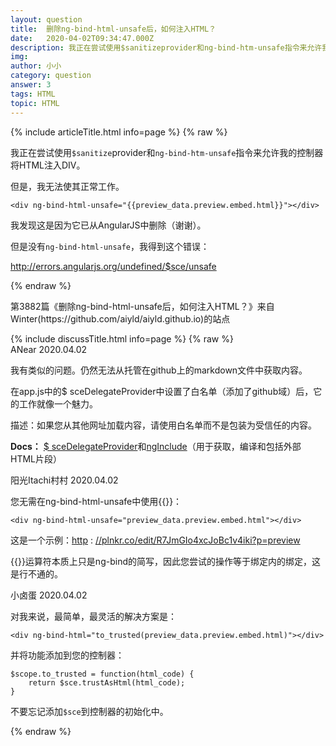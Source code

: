 ```yaml
---
layout: question
title:  删除ng-bind-html-unsafe后，如何注入HTML？
date:   2020-04-02T09:34:47.000Z
description: 我正在尝试使用$sanitizeprovider和ng-bind-htm-unsafe指令来允许我的控制器将HTML注入DIV。但是，我无法使其正常工...
img: 
author: 小小
category: question
answer: 3
tags: HTML
topic: HTML
---
```

<div class="article-root">
  <div class="article">
    {% include articleTitle.html info=page %}
    {% raw %}
    <div class="article-content"><p><font style="vertical-align: inherit;"><font style="vertical-align: inherit;">我正在尝试使用</font></font><code>$sanitize</code><font style="vertical-align: inherit;"><font style="vertical-align: inherit;">provider和</font></font><code>ng-bind-htm-unsafe</code><font style="vertical-align: inherit;"><font style="vertical-align: inherit;">指令来允许我的控制器将HTML注入DIV。</font></font></p>

<p><font style="vertical-align: inherit;"><font style="vertical-align: inherit;">但是，我无法使其正常工作。</font></font></p>

<pre><code>&lt;div ng-bind-html-unsafe="{{preview_data.preview.embed.html}}"&gt;&lt;/div&gt;
</code></pre>

<p><font style="vertical-align: inherit;"><font style="vertical-align: inherit;">我发现这是因为它已从AngularJS中删除（谢谢）。</font></font></p>

<p><font style="vertical-align: inherit;"><font style="vertical-align: inherit;">但是没有</font></font><code>ng-bind-html-unsafe</code><font style="vertical-align: inherit;"><font style="vertical-align: inherit;">，我得到这个错误：</font></font><br></p>

<p><a href="http://errors.angularjs.org/undefined/$sce/unsafe" rel="noreferrer"><font style="vertical-align: inherit;"><font style="vertical-align: inherit;">http://errors.angularjs.org/undefined/$sce/unsafe</font></font></a></p></div>
    {% endraw %}
  </div>
  <p class="winter_mark">第3882篇《删除ng-bind-html-unsafe后，如何注入HTML？》来自Winter(https://github.com/aiyld/aiyld.github.io)的站点</p>
  <div class="discuss-wrapper">
    {% include discussTitle.html info=page %}
    {% raw %}
    <div class="discuss-item">
        <div class="discuss-parent">
          <div class="discuss-meta">
            <span class="discuss-user">ANear</span>
            <span class="discuss-time">2020.04.02</span>
          </div>
          <div class="discuss-comment"><p><font style="vertical-align: inherit;"><font style="vertical-align: inherit;">我有类似的问题。</font><font style="vertical-align: inherit;">仍然无法从托管在github上的markdown文件中获取内容。</font></font></p>

<p><font style="vertical-align: inherit;"><font style="vertical-align: inherit;">在app.js中的$ sceDelegateProvider中设置了白名单（添加了github域）后，它的工作就像一个魅力。</font></font></p>

<p><font style="vertical-align: inherit;"><font style="vertical-align: inherit;">描述：如果您从其他网址加载内容，请使用白名单而不是包装为受信任的内容。</font></font></p>

<p><strong><font style="vertical-align: inherit;"><font style="vertical-align: inherit;">Docs：</font></font></strong> <a href="http://docs.angularjs.org/api/ng.%24sceDelegateProvider" rel="nofollow"><font style="vertical-align: inherit;"><font style="vertical-align: inherit;">$ sceDelegateProvider</font></font></a><font style="vertical-align: inherit;"><font style="vertical-align: inherit;">和</font></font><a href="http://docs.angularjs.org/api/ng.directive%3angInclude" rel="nofollow"><font style="vertical-align: inherit;"><font style="vertical-align: inherit;">ngInclude</font></font></a><font style="vertical-align: inherit;"><font style="vertical-align: inherit;">（用于获取，编译和包括外部HTML片段）</font></font></p></div>
        </div></div><div class="discuss-item">
        <div class="discuss-parent">
          <div class="discuss-meta">
            <span class="discuss-user">阳光Itachi村村</span>
            <span class="discuss-time">2020.04.02</span>
          </div>
          <div class="discuss-comment"><p><font style="vertical-align: inherit;"><font style="vertical-align: inherit;">您无需在ng-bind-html-unsafe中使用{{}}：</font></font></p>

<pre><code>&lt;div ng-bind-html-unsafe="preview_data.preview.embed.html"&gt;&lt;/div&gt;
</code></pre>

<p><font style="vertical-align: inherit;"><font style="vertical-align: inherit;">这是一个示例：</font><a href="http://plnkr.co/edit/R7JmGIo4xcJoBc1v4iki?p=preview" rel="noreferrer"><font style="vertical-align: inherit;">http</font></a><font style="vertical-align: inherit;"> : </font></font><a href="http://plnkr.co/edit/R7JmGIo4xcJoBc1v4iki?p=preview" rel="noreferrer"><font style="vertical-align: inherit;"><font style="vertical-align: inherit;">//plnkr.co/edit/R7JmGIo4xcJoBc1v4iki?p=preview</font></font></a></p>

<p><font style="vertical-align: inherit;"><font style="vertical-align: inherit;">{{}}运算符本质上只是ng-bind的简写，因此您尝试的操作等于绑定内的绑定，这是行不通的。</font></font></p></div>
        </div></div><div class="discuss-item">
        <div class="discuss-parent">
          <div class="discuss-meta">
            <span class="discuss-user">小卤蛋</span>
            <span class="discuss-time">2020.04.02</span>
          </div>
          <div class="discuss-comment"><p><font style="vertical-align: inherit;"><font style="vertical-align: inherit;">对我来说，最简单，最灵活的解决方案是：</font></font></p>

<pre><code>&lt;div ng-bind-html="to_trusted(preview_data.preview.embed.html)"&gt;&lt;/div&gt;
</code></pre>

<p><font style="vertical-align: inherit;"><font style="vertical-align: inherit;">并将功能添加到您的控制器：</font></font></p>

<pre><code>$scope.to_trusted = function(html_code) {<font></font>
    return $sce.trustAsHtml(html_code);<font></font>
}<font></font>
</code></pre>

<p><font style="vertical-align: inherit;"><font style="vertical-align: inherit;">不要忘记添加</font></font><code>$sce</code><font style="vertical-align: inherit;"><font style="vertical-align: inherit;">到控制器的初始化中。</font></font></p></div>
        </div></div>
    {% endraw %}
  </div>
<div>
